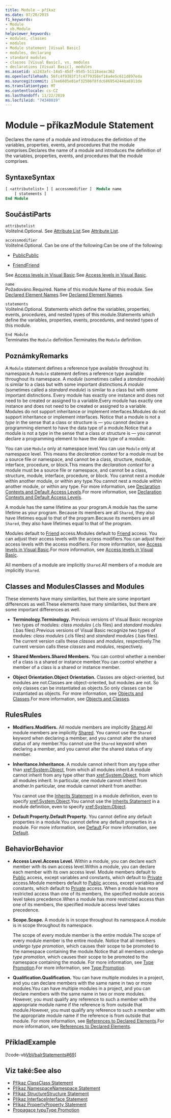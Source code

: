 ```yaml
---
title: Module – příkaz
ms.date: 07/20/2015
f1_keywords:
- Module
- vb.Module
helpviewer_keywords:
- modules, classes
- modules
- Module statement [Visual Basic]
- modules, declaring
- standard modules
- classes [Visual Basic], vs. modules
- declarations [Visual Basic], modules
ms.assetid: a1243afc-14a5-45df-95d5-51118aeac362
ms.openlocfilehash: 56fc4f9383f1fc4779358ef18a4e5c611d897eda
ms.sourcegitcommit: 17ee6605e01ef32506f8fdc686954244ba6911de
ms.translationtype: MT
ms.contentlocale: cs-CZ
ms.lasthandoff: 11/22/2019
ms.locfileid: "74348019"
---
```

# <a name="module-statement"></a><span data-ttu-id="6bc2d-102">Module – příkaz</span><span class="sxs-lookup"><span data-stu-id="6bc2d-102">Module Statement</span></span>

<span data-ttu-id="6bc2d-103">Declares the name of a module and introduces the definition of the variables, properties, events, and procedures that the module comprises.</span><span class="sxs-lookup"><span data-stu-id="6bc2d-103">Declares the name of a module and introduces the definition of the variables, properties, events, and procedures that the module comprises.</span></span>

## <a name="syntax"></a><span data-ttu-id="6bc2d-104">Syntaxe</span><span class="sxs-lookup"><span data-stu-id="6bc2d-104">Syntax</span></span>

```vb
[ <attributelist> ] [ accessmodifier ]  Module name
    [ statements ]
End Module
```

## <a name="parts"></a><span data-ttu-id="6bc2d-105">Součásti</span><span class="sxs-lookup"><span data-stu-id="6bc2d-105">Parts</span></span>

`attributelist`  
<span data-ttu-id="6bc2d-106">Volitelné.</span><span class="sxs-lookup"><span data-stu-id="6bc2d-106">Optional.</span></span> <span data-ttu-id="6bc2d-107">See [Attribute List](../../../visual-basic/language-reference/statements/attribute-list.md).</span><span class="sxs-lookup"><span data-stu-id="6bc2d-107">See [Attribute List](../../../visual-basic/language-reference/statements/attribute-list.md).</span></span>

`accessmodifier`  
<span data-ttu-id="6bc2d-108">Volitelné.</span><span class="sxs-lookup"><span data-stu-id="6bc2d-108">Optional.</span></span> <span data-ttu-id="6bc2d-109">Can be one of the following:</span><span class="sxs-lookup"><span data-stu-id="6bc2d-109">Can be one of the following:</span></span>

- [<span data-ttu-id="6bc2d-110">Public</span><span class="sxs-lookup"><span data-stu-id="6bc2d-110">Public</span></span>](../../../visual-basic/language-reference/modifiers/public.md)

- [<span data-ttu-id="6bc2d-111">Friend</span><span class="sxs-lookup"><span data-stu-id="6bc2d-111">Friend</span></span>](../../../visual-basic/language-reference/modifiers/friend.md)

<span data-ttu-id="6bc2d-112">See [Access levels in Visual Basic](../../../visual-basic/programming-guide/language-features/declared-elements/access-levels.md).</span><span class="sxs-lookup"><span data-stu-id="6bc2d-112">See [Access levels in Visual Basic](../../../visual-basic/programming-guide/language-features/declared-elements/access-levels.md).</span></span>

`name`  
<span data-ttu-id="6bc2d-113">Požadováno.</span><span class="sxs-lookup"><span data-stu-id="6bc2d-113">Required.</span></span> <span data-ttu-id="6bc2d-114">Name of this module.</span><span class="sxs-lookup"><span data-stu-id="6bc2d-114">Name of this module.</span></span> <span data-ttu-id="6bc2d-115">See [Declared Element Names](../../../visual-basic/programming-guide/language-features/declared-elements/declared-element-names.md).</span><span class="sxs-lookup"><span data-stu-id="6bc2d-115">See [Declared Element Names](../../../visual-basic/programming-guide/language-features/declared-elements/declared-element-names.md).</span></span>

`statements`  
<span data-ttu-id="6bc2d-116">Volitelné.</span><span class="sxs-lookup"><span data-stu-id="6bc2d-116">Optional.</span></span> <span data-ttu-id="6bc2d-117">Statements which define the variables, properties, events, procedures, and nested types of this module.</span><span class="sxs-lookup"><span data-stu-id="6bc2d-117">Statements which define the variables, properties, events, procedures, and nested types of this module.</span></span>

`End Module`  
<span data-ttu-id="6bc2d-118">Terminates the `Module` definition.</span><span class="sxs-lookup"><span data-stu-id="6bc2d-118">Terminates the `Module` definition.</span></span>

## <a name="remarks"></a><span data-ttu-id="6bc2d-119">Poznámky</span><span class="sxs-lookup"><span data-stu-id="6bc2d-119">Remarks</span></span>

<span data-ttu-id="6bc2d-120">A `Module` statement defines a reference type available throughout its namespace.</span><span class="sxs-lookup"><span data-stu-id="6bc2d-120">A `Module` statement defines a reference type available throughout its namespace.</span></span> <span data-ttu-id="6bc2d-121">A *module* (sometimes called a *standard module*) is similar to a class but with some important distinctions.</span><span class="sxs-lookup"><span data-stu-id="6bc2d-121">A *module* (sometimes called a *standard module*) is similar to a class but with some important distinctions.</span></span> <span data-ttu-id="6bc2d-122">Every module has exactly one instance and does not need to be created or assigned to a variable.</span><span class="sxs-lookup"><span data-stu-id="6bc2d-122">Every module has exactly one instance and does not need to be created or assigned to a variable.</span></span> <span data-ttu-id="6bc2d-123">Modules do not support inheritance or implement interfaces.</span><span class="sxs-lookup"><span data-stu-id="6bc2d-123">Modules do not support inheritance or implement interfaces.</span></span> <span data-ttu-id="6bc2d-124">Notice that a module is not a *type* in the sense that a class or structure is — you cannot declare a programming element to have the data type of a module.</span><span class="sxs-lookup"><span data-stu-id="6bc2d-124">Notice that a module is not a *type* in the sense that a class or structure is — you cannot declare a programming element to have the data type of a module.</span></span>

<span data-ttu-id="6bc2d-125">You can use `Module` only at namespace level.</span><span class="sxs-lookup"><span data-stu-id="6bc2d-125">You can use `Module` only at namespace level.</span></span> <span data-ttu-id="6bc2d-126">This means the *declaration context* for a module must be a source file or namespace, and cannot be a class, structure, module, interface, procedure, or block.</span><span class="sxs-lookup"><span data-stu-id="6bc2d-126">This means the *declaration context* for a module must be a source file or namespace, and cannot be a class, structure, module, interface, procedure, or block.</span></span> <span data-ttu-id="6bc2d-127">You cannot nest a module within another module, or within any type.</span><span class="sxs-lookup"><span data-stu-id="6bc2d-127">You cannot nest a module within another module, or within any type.</span></span> <span data-ttu-id="6bc2d-128">For more information, see [Declaration Contexts and Default Access Levels](../../../visual-basic/language-reference/statements/declaration-contexts-and-default-access-levels.md).</span><span class="sxs-lookup"><span data-stu-id="6bc2d-128">For more information, see [Declaration Contexts and Default Access Levels](../../../visual-basic/language-reference/statements/declaration-contexts-and-default-access-levels.md).</span></span>

<span data-ttu-id="6bc2d-129">A module has the same lifetime as your program.</span><span class="sxs-lookup"><span data-stu-id="6bc2d-129">A module has the same lifetime as your program.</span></span> <span data-ttu-id="6bc2d-130">Because its members are all `Shared`, they also have lifetimes equal to that of the program.</span><span class="sxs-lookup"><span data-stu-id="6bc2d-130">Because its members are all `Shared`, they also have lifetimes equal to that of the program.</span></span>

<span data-ttu-id="6bc2d-131">Modules default to [Friend](../../../visual-basic/language-reference/modifiers/friend.md) access.</span><span class="sxs-lookup"><span data-stu-id="6bc2d-131">Modules default to [Friend](../../../visual-basic/language-reference/modifiers/friend.md) access.</span></span> <span data-ttu-id="6bc2d-132">You can adjust their access levels with the access modifiers.</span><span class="sxs-lookup"><span data-stu-id="6bc2d-132">You can adjust their access levels with the access modifiers.</span></span> <span data-ttu-id="6bc2d-133">For more information, see [Access levels in Visual Basic](../../../visual-basic/programming-guide/language-features/declared-elements/access-levels.md).</span><span class="sxs-lookup"><span data-stu-id="6bc2d-133">For more information, see [Access levels in Visual Basic](../../../visual-basic/programming-guide/language-features/declared-elements/access-levels.md).</span></span>

<span data-ttu-id="6bc2d-134">All members of a module are implicitly `Shared`.</span><span class="sxs-lookup"><span data-stu-id="6bc2d-134">All members of a module are implicitly `Shared`.</span></span>

## <a name="classes-and-modules"></a><span data-ttu-id="6bc2d-135">Classes and Modules</span><span class="sxs-lookup"><span data-stu-id="6bc2d-135">Classes and Modules</span></span>

<span data-ttu-id="6bc2d-136">These elements have many similarities, but there are some important differences as well.</span><span class="sxs-lookup"><span data-stu-id="6bc2d-136">These elements have many similarities, but there are some important differences as well.</span></span>

- <span data-ttu-id="6bc2d-137">**Terminology.**</span><span class="sxs-lookup"><span data-stu-id="6bc2d-137">**Terminology.**</span></span> <span data-ttu-id="6bc2d-138">Previous versions of Visual Basic recognize two types of modules: *class modules* (.cls files) and *standard modules* (.bas files).</span><span class="sxs-lookup"><span data-stu-id="6bc2d-138">Previous versions of Visual Basic recognize two types of modules: *class modules* (.cls files) and *standard modules* (.bas files).</span></span> <span data-ttu-id="6bc2d-139">The current version calls these *classes* and *modules*, respectively.</span><span class="sxs-lookup"><span data-stu-id="6bc2d-139">The current version calls these *classes* and *modules*, respectively.</span></span>

- <span data-ttu-id="6bc2d-140">**Shared Members.**</span><span class="sxs-lookup"><span data-stu-id="6bc2d-140">**Shared Members.**</span></span> <span data-ttu-id="6bc2d-141">You can control whether a member of a class is a shared or instance member.</span><span class="sxs-lookup"><span data-stu-id="6bc2d-141">You can control whether a member of a class is a shared or instance member.</span></span>

- <span data-ttu-id="6bc2d-142">**Object Orientation.**</span><span class="sxs-lookup"><span data-stu-id="6bc2d-142">**Object Orientation.**</span></span> <span data-ttu-id="6bc2d-143">Classes are object-oriented, but modules are not.</span><span class="sxs-lookup"><span data-stu-id="6bc2d-143">Classes are object-oriented, but modules are not.</span></span> <span data-ttu-id="6bc2d-144">So only classes can be instantiated as objects.</span><span class="sxs-lookup"><span data-stu-id="6bc2d-144">So only classes can be instantiated as objects.</span></span> <span data-ttu-id="6bc2d-145">For more information, see [Objects and Classes](../../../visual-basic/programming-guide/language-features/objects-and-classes/index.md).</span><span class="sxs-lookup"><span data-stu-id="6bc2d-145">For more information, see [Objects and Classes](../../../visual-basic/programming-guide/language-features/objects-and-classes/index.md).</span></span>

## <a name="rules"></a><span data-ttu-id="6bc2d-146">Rules</span><span class="sxs-lookup"><span data-stu-id="6bc2d-146">Rules</span></span>

- <span data-ttu-id="6bc2d-147">**Modifiers.**</span><span class="sxs-lookup"><span data-stu-id="6bc2d-147">**Modifiers.**</span></span> <span data-ttu-id="6bc2d-148">All module members are implicitly [Shared](../../../visual-basic/language-reference/modifiers/shared.md).</span><span class="sxs-lookup"><span data-stu-id="6bc2d-148">All module members are implicitly [Shared](../../../visual-basic/language-reference/modifiers/shared.md).</span></span> <span data-ttu-id="6bc2d-149">You cannot use the `Shared` keyword when declaring a member, and you cannot alter the shared status of any member.</span><span class="sxs-lookup"><span data-stu-id="6bc2d-149">You cannot use the `Shared` keyword when declaring a member, and you cannot alter the shared status of any member.</span></span>

- <span data-ttu-id="6bc2d-150">**Inheritance.**</span><span class="sxs-lookup"><span data-stu-id="6bc2d-150">**Inheritance.**</span></span> <span data-ttu-id="6bc2d-151">A module cannot inherit from any type other than <xref:System.Object>, from which all modules inherit.</span><span class="sxs-lookup"><span data-stu-id="6bc2d-151">A module cannot inherit from any type other than <xref:System.Object>, from which all modules inherit.</span></span> <span data-ttu-id="6bc2d-152">In particular, one module cannot inherit from another.</span><span class="sxs-lookup"><span data-stu-id="6bc2d-152">In particular, one module cannot inherit from another.</span></span>

  <span data-ttu-id="6bc2d-153">You cannot use the [Inherits Statement](../../../visual-basic/language-reference/statements/inherits-statement.md) in a module definition, even to specify <xref:System.Object>.</span><span class="sxs-lookup"><span data-stu-id="6bc2d-153">You cannot use the [Inherits Statement](../../../visual-basic/language-reference/statements/inherits-statement.md) in a module definition, even to specify <xref:System.Object>.</span></span>

- <span data-ttu-id="6bc2d-154">**Default Property.**</span><span class="sxs-lookup"><span data-stu-id="6bc2d-154">**Default Property.**</span></span> <span data-ttu-id="6bc2d-155">You cannot define any default properties in a module.</span><span class="sxs-lookup"><span data-stu-id="6bc2d-155">You cannot define any default properties in a module.</span></span> <span data-ttu-id="6bc2d-156">For more information, see [Default](../../../visual-basic/language-reference/modifiers/default.md).</span><span class="sxs-lookup"><span data-stu-id="6bc2d-156">For more information, see [Default](../../../visual-basic/language-reference/modifiers/default.md).</span></span>

## <a name="behavior"></a><span data-ttu-id="6bc2d-157">Behavior</span><span class="sxs-lookup"><span data-stu-id="6bc2d-157">Behavior</span></span>

- <span data-ttu-id="6bc2d-158">**Access Level.**</span><span class="sxs-lookup"><span data-stu-id="6bc2d-158">**Access Level.**</span></span> <span data-ttu-id="6bc2d-159">Within a module, you can declare each member with its own access level.</span><span class="sxs-lookup"><span data-stu-id="6bc2d-159">Within a module, you can declare each member with its own access level.</span></span> <span data-ttu-id="6bc2d-160">Module members default to [Public](../../../visual-basic/language-reference/modifiers/public.md) access, except variables and constants, which default to [Private](../../../visual-basic/language-reference/modifiers/private.md) access.</span><span class="sxs-lookup"><span data-stu-id="6bc2d-160">Module members default to [Public](../../../visual-basic/language-reference/modifiers/public.md) access, except variables and constants, which default to [Private](../../../visual-basic/language-reference/modifiers/private.md) access.</span></span> <span data-ttu-id="6bc2d-161">When a module has more restricted access than one of its members, the specified module access level takes precedence.</span><span class="sxs-lookup"><span data-stu-id="6bc2d-161">When a module has more restricted access than one of its members, the specified module access level takes precedence.</span></span>

- <span data-ttu-id="6bc2d-162">**Scope.**</span><span class="sxs-lookup"><span data-stu-id="6bc2d-162">**Scope.**</span></span> <span data-ttu-id="6bc2d-163">A module is in scope throughout its namespace.</span><span class="sxs-lookup"><span data-stu-id="6bc2d-163">A module is in scope throughout its namespace.</span></span>

  <span data-ttu-id="6bc2d-164">The scope of every module member is the entire module.</span><span class="sxs-lookup"><span data-stu-id="6bc2d-164">The scope of every module member is the entire module.</span></span> <span data-ttu-id="6bc2d-165">Notice that all members undergo *type promotion*, which causes their scope to be promoted to the namespace containing the module.</span><span class="sxs-lookup"><span data-stu-id="6bc2d-165">Notice that all members undergo *type promotion*, which causes their scope to be promoted to the namespace containing the module.</span></span> <span data-ttu-id="6bc2d-166">For more information, see [Type Promotion](../../../visual-basic/programming-guide/language-features/declared-elements/type-promotion.md).</span><span class="sxs-lookup"><span data-stu-id="6bc2d-166">For more information, see [Type Promotion](../../../visual-basic/programming-guide/language-features/declared-elements/type-promotion.md).</span></span>

- <span data-ttu-id="6bc2d-167">**Qualification.**</span><span class="sxs-lookup"><span data-stu-id="6bc2d-167">**Qualification.**</span></span> <span data-ttu-id="6bc2d-168">You can have multiple modules in a project, and you can declare members with the same name in two or more modules.</span><span class="sxs-lookup"><span data-stu-id="6bc2d-168">You can have multiple modules in a project, and you can declare members with the same name in two or more modules.</span></span> <span data-ttu-id="6bc2d-169">However, you must qualify any reference to such a member with the appropriate module name if the reference is from outside that module.</span><span class="sxs-lookup"><span data-stu-id="6bc2d-169">However, you must qualify any reference to such a member with the appropriate module name if the reference is from outside that module.</span></span> <span data-ttu-id="6bc2d-170">For more information, see [References to Declared Elements](../../../visual-basic/programming-guide/language-features/declared-elements/references-to-declared-elements.md).</span><span class="sxs-lookup"><span data-stu-id="6bc2d-170">For more information, see [References to Declared Elements](../../../visual-basic/programming-guide/language-features/declared-elements/references-to-declared-elements.md).</span></span>

## <a name="example"></a><span data-ttu-id="6bc2d-171">Příklad</span><span class="sxs-lookup"><span data-stu-id="6bc2d-171">Example</span></span>

[!code-vb[VbVbalrStatements#69](~/samples/snippets/visualbasic/VS_Snippets_VBCSharp/VbVbalrStatements/VB/Class1.vb#69)]

## <a name="see-also"></a><span data-ttu-id="6bc2d-172">Viz také:</span><span class="sxs-lookup"><span data-stu-id="6bc2d-172">See also</span></span>

- [<span data-ttu-id="6bc2d-173">Příkaz Class</span><span class="sxs-lookup"><span data-stu-id="6bc2d-173">Class Statement</span></span>](../../../visual-basic/language-reference/statements/class-statement.md)
- [<span data-ttu-id="6bc2d-174">Příkaz Namespace</span><span class="sxs-lookup"><span data-stu-id="6bc2d-174">Namespace Statement</span></span>](../../../visual-basic/language-reference/statements/namespace-statement.md)
- [<span data-ttu-id="6bc2d-175">Příkaz Structure</span><span class="sxs-lookup"><span data-stu-id="6bc2d-175">Structure Statement</span></span>](../../../visual-basic/language-reference/statements/structure-statement.md)
- [<span data-ttu-id="6bc2d-176">Příkaz Interface</span><span class="sxs-lookup"><span data-stu-id="6bc2d-176">Interface Statement</span></span>](../../../visual-basic/language-reference/statements/interface-statement.md)
- [<span data-ttu-id="6bc2d-177">Příkaz Property</span><span class="sxs-lookup"><span data-stu-id="6bc2d-177">Property Statement</span></span>](../../../visual-basic/language-reference/statements/property-statement.md)
- [<span data-ttu-id="6bc2d-178">Propagace typu</span><span class="sxs-lookup"><span data-stu-id="6bc2d-178">Type Promotion</span></span>](../../../visual-basic/programming-guide/language-features/declared-elements/type-promotion.md)
